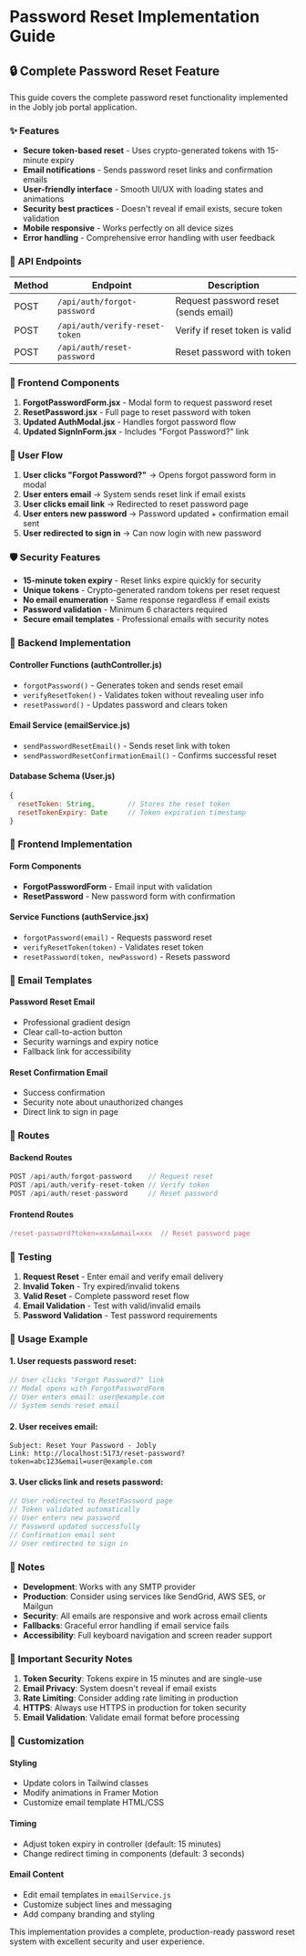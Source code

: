 # Password Reset Implementation Guide

## 🔒 Complete Password Reset Feature

This guide covers the complete password reset functionality implemented in the Jobly job portal application.

### ✨ Features
- **Secure token-based reset** - Uses crypto-generated tokens with 15-minute expiry
- **Email notifications** - Sends password reset links and confirmation emails
- **User-friendly interface** - Smooth UI/UX with loading states and animations
- **Security best practices** - Doesn't reveal if email exists, secure token validation
- **Mobile responsive** - Works perfectly on all device sizes
- **Error handling** - Comprehensive error handling with user feedback

### 🚀 API Endpoints

| Method | Endpoint | Description |
|--------|----------|-------------|
| POST | `/api/auth/forgot-password` | Request password reset (sends email) |
| POST | `/api/auth/verify-reset-token` | Verify if reset token is valid |
| POST | `/api/auth/reset-password` | Reset password with token |

### 📱 Frontend Components

1. **ForgotPasswordForm.jsx** - Modal form to request password reset
2. **ResetPassword.jsx** - Full page to reset password with token
3. **Updated AuthModal.jsx** - Handles forgot password flow
4. **Updated SignInForm.jsx** - Includes "Forgot Password?" link

### 🎯 User Flow

1. **User clicks "Forgot Password?"** → Opens forgot password form in modal
2. **User enters email** → System sends reset link if email exists
3. **User clicks email link** → Redirected to reset password page
4. **User enters new password** → Password updated + confirmation email sent
5. **User redirected to sign in** → Can now login with new password

### 🛡️ Security Features

- **15-minute token expiry** - Reset links expire quickly for security
- **Unique tokens** - Crypto-generated random tokens per reset request
- **No email enumeration** - Same response regardless if email exists
- **Password validation** - Minimum 6 characters required
- **Secure email templates** - Professional emails with security notes

### 🔧 Backend Implementation

#### Controller Functions (authController.js)
- `forgotPassword()` - Generates token and sends reset email
- `verifyResetToken()` - Validates token without revealing user info
- `resetPassword()` - Updates password and clears token

#### Email Service (emailService.js)
- `sendPasswordResetEmail()` - Sends reset link with token
- `sendPasswordResetConfirmationEmail()` - Confirms successful reset

#### Database Schema (User.js)
```javascript
{
  resetToken: String,        // Stores the reset token
  resetTokenExpiry: Date     // Token expiration timestamp
}
```

### 🎨 Frontend Implementation

#### Form Components
- **ForgotPasswordForm** - Email input with validation
- **ResetPassword** - New password form with confirmation

#### Service Functions (authService.jsx)
- `forgotPassword(email)` - Requests password reset
- `verifyResetToken(token)` - Validates reset token
- `resetPassword(token, newPassword)` - Resets password

### 📧 Email Templates

#### Password Reset Email
- Professional gradient design
- Clear call-to-action button
- Security warnings and expiry notice
- Fallback link for accessibility

#### Reset Confirmation Email
- Success confirmation
- Security note about unauthorized changes
- Direct link to sign in page

### 🔗 Routes

#### Backend Routes
```javascript
POST /api/auth/forgot-password    // Request reset
POST /api/auth/verify-reset-token // Verify token
POST /api/auth/reset-password     // Reset password
```

#### Frontend Routes
```javascript
/reset-password?token=xxx&email=xxx  // Reset password page
```

### 🧪 Testing

1. **Request Reset** - Enter email and verify email delivery
2. **Invalid Token** - Try expired/invalid tokens
3. **Valid Reset** - Complete password reset flow
4. **Email Validation** - Test with valid/invalid emails
5. **Password Validation** - Test password requirements

### 🎯 Usage Example

#### 1. User requests password reset:
```javascript
// User clicks "Forgot Password?" link
// Modal opens with ForgotPasswordForm
// User enters email: user@example.com
// System sends reset email
```

#### 2. User receives email:
```
Subject: Reset Your Password - Jobly
Link: http://localhost:5173/reset-password?token=abc123&email=user@example.com
```

#### 3. User clicks link and resets password:
```javascript
// User redirected to ResetPassword page
// Token validated automatically
// User enters new password
// Password updated successfully
// Confirmation email sent
// User redirected to sign in
```

### 📝 Notes

- **Development**: Works with any SMTP provider
- **Production**: Consider using services like SendGrid, AWS SES, or Mailgun
- **Security**: All emails are responsive and work across email clients
- **Fallbacks**: Graceful error handling if email service fails
- **Accessibility**: Full keyboard navigation and screen reader support

### 🚨 Important Security Notes

1. **Token Security**: Tokens expire in 15 minutes and are single-use
2. **Email Privacy**: System doesn't reveal if email exists
3. **Rate Limiting**: Consider adding rate limiting in production
4. **HTTPS**: Always use HTTPS in production for token security
5. **Email Validation**: Validate email format before processing

### 🎨 Customization

#### Styling
- Update colors in Tailwind classes
- Modify animations in Framer Motion
- Customize email template HTML/CSS

#### Timing
- Adjust token expiry in controller (default: 15 minutes)
- Change redirect timing in components (default: 3 seconds)

#### Email Content
- Edit email templates in `emailService.js`
- Customize subject lines and messaging
- Add company branding and styling

This implementation provides a complete, production-ready password reset system with excellent security and user experience.